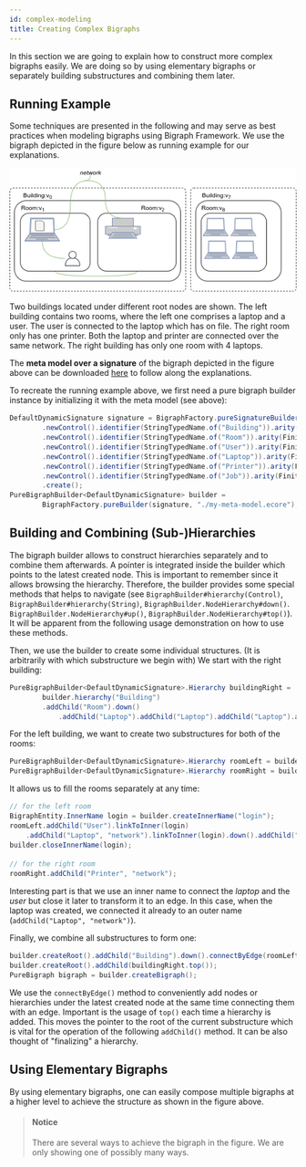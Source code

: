 ```yaml
---
id: complex-modeling
title: Creating Complex Bigraphs
---
```


In this section we are going to explain how to construct more complex bigraphs
easily.
We are doing so by using elementary bigraphs or separately building substructures
and combining them later.

## Running Example
Some techniques are presented in the following and may serve as best
practices when modeling bigraphs using Bigraph Framework. We use the
bigraph depicted in the figure below as running example for our explanations.

![vsd](../assets/complex-bigraph-model.png)

Two buildings located under different root nodes are shown. The left building
contains two rooms, where the left one comprises a laptop and a user. The user
is connected to the laptop which has on file. The right room only has one printer.
Both the laptop and printer are connected over the same network.
The right building has only one room with 4 laptops.

The **meta model over a signature** of the bigraph depicted in the figure above
can be downloaded [here](assets/my-meta-model.ecore) to follow along the explanations.

To recreate the running example above, we first need a pure bigraph builder
instance by initializing it with the meta model (see above):
```java
DefaultDynamicSignature signature = BigraphFactory.pureSignatureBuilder()
        .newControl().identifier(StringTypedName.of("Building")).arity(FiniteOrdinal.ofInteger(0)).assign()
        .newControl().identifier(StringTypedName.of("Room")).arity(FiniteOrdinal.ofInteger(1)).assign()
        .newControl().identifier(StringTypedName.of("User")).arity(FiniteOrdinal.ofInteger(1)).assign()
        .newControl().identifier(StringTypedName.of("Laptop")).arity(FiniteOrdinal.ofInteger(2)).assign()
        .newControl().identifier(StringTypedName.of("Printer")).arity(FiniteOrdinal.ofInteger(1)).assign()
        .newControl().identifier(StringTypedName.of("Job")).arity(FiniteOrdinal.ofInteger(1)).assign()
        .create();
PureBigraphBuilder<DefaultDynamicSignature> builder =
        BigraphFactory.pureBuilder(signature, "./my-meta-model.ecore");
```

## Building and Combining (Sub-)Hierarchies

The bigraph builder allows to construct hierarchies separately and to
combine them afterwards.
A pointer is integrated inside the builder which points to the latest created
node. This is important to remember since it allows browsing
the hierarchy. Therefore, the builder provides some special methods that
helps to navigate (see `BigraphBuilder#hierarchy(Control)`, `BigraphBuilder#hierarchy(String)`,
`BigraphBuilder.NodeHierarchy#down()`. `BigraphBuilder.NodeHierarchy#up()`,
`BigraphBuilder.NodeHierarchy#top()`). It will be apparent from the following
usage demonstration on how to use these methods.



Then, we use the builder to create some individual structures.
(It is arbitrarily with which substructure we begin with)
We start with the right building:
```java
PureBigraphBuilder<DefaultDynamicSignature>.Hierarchy buildingRight =
        builder.hierarchy("Building")
        .addChild("Room").down()
            .addChild("Laptop").addChild("Laptop").addChild("Laptop").addChild("Laptop");
```

For the left building, we want to create two substructures for both of the rooms:
```java
PureBigraphBuilder<DefaultDynamicSignature>.Hierarchy roomLeft = builder.hierarchy("Room");
PureBigraphBuilder<DefaultDynamicSignature>.Hierarchy roomRight = builder.hierarchy("Room");
```
It allows us to fill the rooms separately at any time:
```java
// for the left room
BigraphEntity.InnerName login = builder.createInnerName("login");
roomLeft.addChild("User").linkToInner(login)
    .addChild("Laptop", "network").linkToInner(login).down().addChild("Job");
builder.closeInnerName(login);

// for the right room
roomRight.addChild("Printer", "network");
```

Interesting part is that we use an inner name to connect the _laptop_ and
the _user_ but close it later to transform it to an edge. In this case, when
the laptop was created, we connected it already to an outer name (`addChild("Laptop", "network")`).

Finally, we combine all substructures to form one:
```java
builder.createRoot().addChild("Building").down().connectByEdge(roomLeft.top(), roomRight.top());
builder.createRoot().addChild(buildingRight.top());
PureBigraph bigraph = builder.createBigraph();
```
We use the `connectByEdge()` method to conveniently add nodes or hierarchies under
the latest created node at the same time connecting them with an edge.
Important is the usage of `top()` each time a hierarchy is added.
This moves the pointer to the root of the current substructure which is vital
for the operation of the following `addChild()` method. It can be also thought
of "finalizing" a hierarchy.

## Using Elementary Bigraphs

By using elementary bigraphs, one can easily compose multiple bigraphs at
a higher level to achieve the structure as shown in the figure above.

> #### Notice
> There are several ways to achieve the bigraph in the figure. We are only
> showing one of possibly many ways.